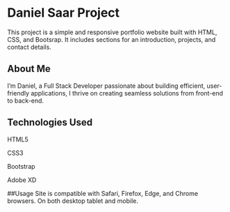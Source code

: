 # Daniel Saar  Project
This project is a simple and responsive portfolio website built with HTML, CSS, and  Bootsrap. It includes sections for an introduction, projects, and contact details.
## About Me
I’m Daniel, a Full Stack Developer passionate about building efficient, user-friendly applications, I thrive on creating seamless solutions from front-end to back-end.

## Technologies Used
HTML5

CSS3

Bootstrap

Adobe XD 

##Usage
Site is compatible with Safari, Firefox, Edge, and Chrome browsers. On both desktop tablet and mobile.
